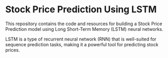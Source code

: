
<h1>Stock Price Prediction Using LSTM</h1>

This repository contains the code and resources for building a Stock Price Prediction model using Long Short-Term Memory (LSTM) neural networks.

LSTM is a type of recurrent neural network (RNN) that is well-suited for sequence prediction tasks, making it a powerful tool for predicting stock prices.

